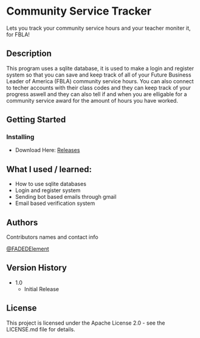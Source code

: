 # Community Service Tracker
Lets you track your community service hours and your teacher moniter it, for FBLA!

## Description
This program uses a sqlite database, it is used to make a login and register system so that you can save and keep track of all of your Future Business Leader of America (FBLA) community service hours. You can also connect to techer accounts with their class codes and they can keep track of your progress aswell and they can also tell if and when you are elligable for a community service award for the amount of hours you have worked.

## Getting Started 
### Installing
* Download Here: [Releases](https://github.com/ElementCodez/Community-Service-Tracker/releases)

## What I used / learned:
* How to use sqlite databases
* Login and register system
* Sending bot based emails through gmail
* Email based verification system

## Authors

Contributors names and contact info

[@FADEDElement](https://www.youtube.com/c/FADEDElement)

## Version History

* 1.0
    * Initial Release

## License

This project is licensed under the Apache License 2.0 - see the LICENSE.md file for details.
